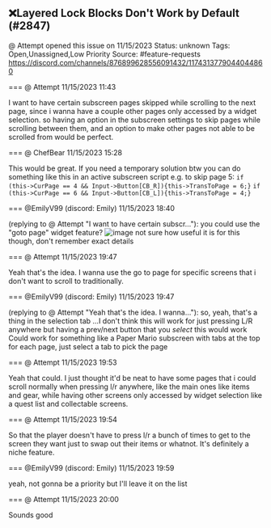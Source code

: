 ## ❌Layered Lock Blocks Don't Work by Default (#2847)
@ Attempt opened this issue on 11/15/2023
Status: unknown
Tags: Open,Unassigned,Low Priority
Source: #feature-requests https://discord.com/channels/876899628556091432/1174313779044044860


=== @ Attempt 11/15/2023 11:43

I want to have certain subscreen pages skipped while scrolling to the next page, since i wanna have a couple other pages only accessed by a widget selection. so having an option in the subscreen settings to skip pages while scrolling between them, and an option to make other pages not able to be scrolled from would be perfect.

=== @ ChefBear 11/15/2023 15:28

This would be great. If you need a temporary solution btw you can do something like this in an active subscreen script e.g. to skip page 5:
`if (this->CurPage == 4 && Input->Button[CB_R]){this->TransToPage = 6;}`
`if (this->CurPage == 6 && Input->Button[CB_L]){this->TransToPage = 4;}`

=== @EmilyV99 (discord: Emily) 11/15/2023 18:40

(replying to @ Attempt "I want to have certain subscr…"): you could use the "goto page" widget feature?
![image](https://cdn.discordapp.com/attachments/1174313779044044860/1174418568142659624/image.png?ex=65e8b886&is=65d64386&hm=a769225393dadef58bf744cc3580698a2c121ff693629f100437e0bf5a0c4b91&)
not sure how useful it is for this though, don't remember exact details

=== @ Attempt 11/15/2023 19:47

Yeah that's the idea. I wanna use the go to page for specific screens that i don't want to scroll to traditionally.

=== @EmilyV99 (discord: Emily) 11/15/2023 19:47

(replying to @ Attempt "Yeah that's the idea. I wanna…"): so, yeah, that's a thing
in the selection tab
...I don't think this will work for just pressing L/R anywhere
but having a prev/next button that you *select* this would work
Could work for something like a Paper Mario subscreen with tabs at the top for each page, just select a tab to pick the page

=== @ Attempt 11/15/2023 19:53

Yeah that could. I just thought it'd be neat to have some pages that i could scroll normally when pressing l/r anywhere, like the main ones like items and gear, while having other screens only accessed by widget selection like a quest list and collectable screens.

=== @ Attempt 11/15/2023 19:54

So that the player doesn't have to press l/r a bunch of times to get to the screen they want just to swap out their items or whatnot.
It's definitely a niche feature.

=== @EmilyV99 (discord: Emily) 11/15/2023 19:59

yeah, not gonna be a priority
but I'll leave it on the list

=== @ Attempt 11/15/2023 20:00

Sounds good
